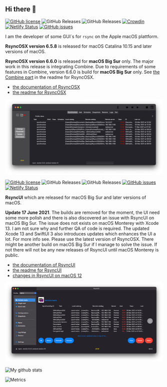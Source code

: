 ## Hi there 👋

[![GitHub license](https://img.shields.io/github/license/rsyncOSX/RsyncOSX)](https://github.com/rsyncOSX/RsyncOSX/blob/master/Licence.MD) ![GitHub Releases](https://img.shields.io/github/downloads/rsyncosx/RsyncOSX/v6.6.0/total) ![GitHub Releases](https://img.shields.io/github/downloads/rsyncosx/RsyncOSX/v6.5.8/total) [![Crowdin](https://badges.crowdin.net/rsyncosx/localized.svg)](https://crowdin.com/project/rsyncosx) [![Netlify Status](https://api.netlify.com/api/v1/badges/d375f6d7-dc9f-4913-ab43-bfd46d172eb2/deploy-status)](https://app.netlify.com/sites/rsyncosx/deploys) [![GitHub issues](https://img.shields.io/github/issues/rsyncOSX/RsyncOSX)](https://github.com/rsyncOSX/RsyncOSX/issues)

I am the developer of some GUI´s for `rsync` on the Apple macOS plattform.

**RsyncOSX version 6.5.8** is released for macOS Catalina 10.15 and later versions of macOS.

**RsyncOSX version 6.6.0** is released for **macOS Big Sur** only. The major work in this release is integrating Combine. Due to requirements of some features in Combine, version 6.6.0 is build for **macOS Big Sur** only. See [the Combine part](https://github.com/rsyncOSX/RsyncOSX/blob/master/RsyncOSX.md#Combine) in the readme for RsyncOSX.

  - [the documentation of RsyncOSX](https://rsyncosx.netlify.app/)
  - [the readme for RsyncOSX](https://github.com/rsyncOSX/RsyncOSX/blob/master/RsyncOSX.md)

![](images/rsyncosx.png)

[![GitHub license](https://img.shields.io/github/license/rsyncOSX/RsyncUI)](https://github.com/rsyncOSX/RsyncUI/blob/main/Licence.MD) ![GitHub Releases](https://img.shields.io/github/downloads/rsyncosx/RsyncUI/v1.1.1/total) ![GitHub Releases](https://img.shields.io/github/downloads/rsyncosx/RsyncUI/v0.99/total) [![GitHub issues](https://img.shields.io/github/issues/rsyncOSX/RsyncUI)](https://github.com/rsyncOSX/RsyncUI/issues) [![Netlify Status](https://api.netlify.com/api/v1/badges/1d14d49b-ff14-4142-b135-771db071b58a/deploy-status)](https://app.netlify.com/sites/rsyncui/deploys)

**RsyncUI** which are released for macOS Big Sur and later versions of macOS.

**Update 17 June 2021**. The builds are removed for the moment, the UI need some more polish and there is also discovered an issue with RsyncUI on macOS Big Sur. The issue does not exists on macOS Monterey with Xcode 13. I am not sure why and further QA of code is required. The updated Xcode 13 and SwiftUI 3 also introduces updates which enhances the UI a lot. For more info see. Please use the latest version of RsyncOSX. There might be another build on macOS Big Sur if I manage to solve the issue. If not there will not be any new releases of RsyncUI until macOS Monterey is public.

  - [the documentation of RsyncUI](https://rsyncui.netlify.app/)
  - [the readme for RsyncUI](https://github.com/rsyncOSX/RsyncUI/blob/main/README.md)
  - [changes in RsyncUI on macOS 12](https://rsyncui.netlify.app/post/macos12/)

![](images/rsyncui.png)

![My github stats](https://github-readme-stats.vercel.app/api?username=rsyncOSX&show_icons=true&hide_border=true&theme=dark)

![Metrics](https://metrics.lecoq.io/rsyncOSX?template=classic&config.timezone=Europe%2FOslo)
